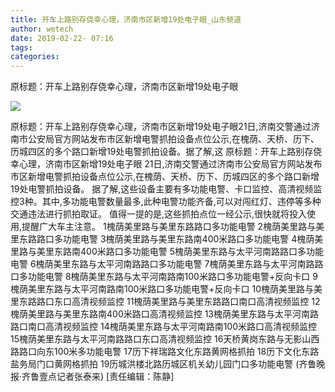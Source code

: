 ```yaml
---
title: 开车上路别存侥幸心理，济南市区新增19处电子眼_山东频道
author: wetech
date: 2019-02-22- 07:16
tags: 
categories: 
---
```

原标题：开车上路别存侥幸心理，济南市区新增19处电子眼
<!-- more -->
                
<img align="center" border="0" src="http://p2.ifengimg.com/a/2016/0810/204c433878d5cf9size1_w16_h16.png" />
                
            
原标题：开车上路别存侥幸心理，济南市区新增19处电子眼21日,济南交警通过济南市公安局官方网站发布市区新增电警抓拍设备点位公示,在槐荫、天桥、历下、历城四区的多个路口新增19处电警抓拍设备。据了解,这
原标题：开车上路别存侥幸心理，济南市区新增19处电子眼
21日,济南交警通过济南市公安局官方网站发布市区新增电警抓拍设备点位公示,在槐荫、天桥、历下、历城四区的多个路口新增19处电警抓拍设备。
据了解,这些设备主要有多功能电警、卡口监控、高清视频监控3种。其中,多功能电警数量最多,此种电警功能齐备,可以对闯红灯、违停等多种交通违法进行抓拍取证。
值得一提的是,这些抓拍点位一经公示,很快就将投入使用,提醒广大车主注意。
1槐荫美里路与美里东路路口多功能电警
2槐荫美里路与美里东路路口多功能电警
3槐荫美里路与美里东路南400米路口多功能电警
4槐荫美里路与美里东路南400米路口多功能电警
5槐荫美里东路与太平河南路路口多功能电警
6槐荫美里东路与太平河南路路口多功能电警
7槐荫美里东路与太平河南路路口多功能电警
8槐荫美里东路与太平河南路南100米路口多功能电警+反向卡口
9槐荫美里东路与太平河南路南100米路口多功能电警+反向卡口
10槐荫美里路与美里东路路口东口高清视频监控
11槐荫美里路与美里东路路口南口高清视频监控
12槐荫美里路与美里东路南400米路口高清视频监控
13槐荫美里东路与太平河南路路口南口高清视频监控
14槐荫美里东路与太平河南路南100米路口高清视频监控
15槐荫美里东路与太平河南路路口东口高清视频监控
16天桥黄岗东路与无影山西路路口向东100米多功能电警
17历下祥瑞路文化东路黄网格抓拍
18历下文化东路盐务局门口黄网格抓拍
19历城洪楼北路历城区机关幼儿园门口多功能电警
(齐鲁晚报·齐鲁壹点记者张泰来)
[责任编辑：陈静]
            
